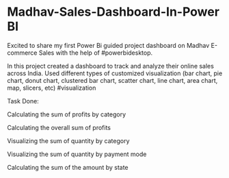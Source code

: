 # Madhav-Sales-Dashboard-In-Power BI

Excited to share my first Power Bi guided project dashboard on Madhav E-commerce Sales with the help of #powerbidesktop.

In this project created a dashboard to track and analyze their online sales across India. Used different types of customized visualization (bar chart, pie chart, donut chart, clustered bar chart, scatter chart, line chart, area chart, map, slicers, etc) #visualization

Task Done:

Calculating the sum of profits by category

Calculating the overall sum of profits

Visualizing the sum of quantity by category

Visualizing the sum of quantity by payment mode

Calculating the sum of the amount by state
